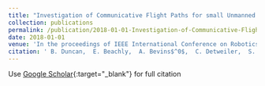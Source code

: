 ```yaml
---
title: "Investigation of Communicative Flight Paths for small Unmanned Aerial Systems"
collection: publications
permalink: /publication/2018-01-01-Investigation-of-Communicative-Flight-Paths-for-small-Unmanned-Aerial-Systems
date: 2018-01-01
venue: 'In the proceedings of IEEE International Conference on Robotics and Automation'
citation: ' B. Duncan,  E. Beachly,  A. Bevins$^0$,  C. Detweiler,  S. Elbaum, &quot;Investigation of Communicative Flight Paths for small Unmanned Aerial Systems.&quot; In the proceedings of IEEE International Conference on Robotics and Automation, 2018.'
---
```

Use [Google Scholar](https://scholar.google.com/scholar?q=Investigation+of+Communicative+Flight+Paths+for+small+Unmanned+Aerial+Systems){:target="_blank"} for full citation